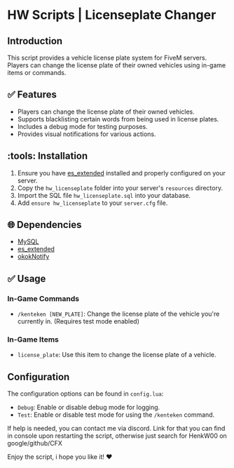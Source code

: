 # HW Scripts | Licenseplate Changer

## Introduction
This script provides a vehicle license plate system for FiveM servers. Players can change the license plate of their owned vehicles using in-game items or commands.

## :white_check_mark: Features
- Players can change the license plate of their owned vehicles.
- Supports blacklisting certain words from being used in license plates.
- Includes a debug mode for testing purposes.
- Provides visual notifications for various actions.

## :tools: Installation
1. Ensure you have [es_extended](https://github.com/ESX-Org/es_extended) installed and properly configured on your server.
2. Copy the `hw_licenseplate` folder into your server's `resources` directory.
3. Import the SQL file `hw_licenseplate.sql` into your database.
4. Add `ensure hw_licenseplate` to your `server.cfg` file.

## :globe_with_meridians: Dependencies
- [MySQL](https://github.com/brtknr/mysql-async)
- [es_extended](https://github.com/ESX-Org/es_extended)
- [okokNotify](https://forum.cfx.re/t/okoknotify-standalone-paid/3907758)

## :white_check_mark: Usage
### In-Game Commands
- `/kenteken [NEW_PLATE]`: Change the license plate of the vehicle you're currently in. (Requires test mode enabled)

### In-Game Items
- `license_plate`: Use this item to change the license plate of a vehicle.

## Configuration
The configuration options can be found in `config.lua`:

- `Debug`: Enable or disable debug mode for logging.
- `Test`: Enable or disable test mode for using the `/kenteken` command.

If help is needed, you can contact me via discord.
Link for that you can find in console upon restarting the script, otherwise just search for HenkW00 on google/github/CFX

Enjoy the script, i hope you like it! :heart: